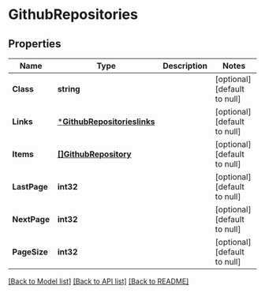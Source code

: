 # GithubRepositories

## Properties
Name | Type | Description | Notes
------------ | ------------- | ------------- | -------------
**Class** | **string** |  | [optional] [default to null]
**Links** | [***GithubRepositorieslinks**](GithubRepositorieslinks.md) |  | [optional] [default to null]
**Items** | [**[]GithubRepository**](GithubRepository.md) |  | [optional] [default to null]
**LastPage** | **int32** |  | [optional] [default to null]
**NextPage** | **int32** |  | [optional] [default to null]
**PageSize** | **int32** |  | [optional] [default to null]

[[Back to Model list]](../README.md#documentation-for-models) [[Back to API list]](../README.md#documentation-for-api-endpoints) [[Back to README]](../README.md)



